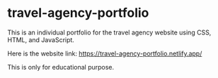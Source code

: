 # travel-agency-portfolio

This is an individual portfolio for the travel agency website using CSS, HTML, and JavaScript.

Here is the website link: https://travel-agency-portfolio.netlify.app/

This is only for educational purpose.
